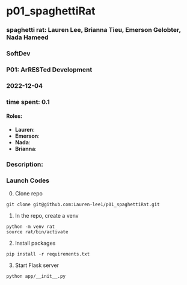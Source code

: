 # p01_spaghettiRat

### spaghetti rat: Lauren Lee, Brianna Tieu, Emerson Gelobter, Nada Hameed
### SoftDev
### P01: ArRESTed Development
### 2022-12-04
### time spent: 0.1

#### Roles:
* **Lauren**:
* **Emerson**:
* **Nada**:
* **Brianna**:

### Description:

### Launch Codes
0. Clone repo

```
git clone git@github.com:Lauren-lee1/p01_spaghettiRat.git
```

1. In the repo, create a venv
```
python -m venv rat
source rat/bin/activate
```

2. Install packages
```
pip install -r requirements.txt
```

3. Start Flask server 
```
python app/__init__.py
```
